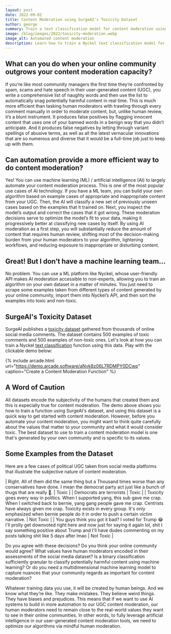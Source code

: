 ```yaml
---
layout: post
date: 2022-09-02
title: Content Moderation using SurgeAI's Toxicity Dataset
author: george
summary: Train a text classification model for content moderation using SurgeAI's toxicity dataset. 
image: /blog/images/2022/toxicity-moderation.webp
image_alt: Automated content moderation
description: Learn how to train a Nyckel text classification model for content moderation using SurgeAI's toxicity dataset. 
---
```


## What can you do when your online community outgrows your content moderation capacity?
 
If you’re like most community managers the first time they’re confronted by spam, scams and hate speech in their user-generated content (UGC), you write a comprehensive list of naughty words and then use the list to automatically snag potentially harmful content in real time. This is much more efficient than tasking human moderators with trawling through every comment manually in order to moderate content, but, unlike human review, it’s a blunt instrument. It produces false positives by flagging innocent content that uses one of your banned words in a benign way that you didn’t anticipate. And it produces false negatives by letting through variant spellings of abusive terms, as well as all the latest vernacular innovations that are so numerous and diverse that it would be a full-time job just to keep up with them.

## Can automation provide a more efficient way to do content moderation?
 
Yes! You can use machine learning (ML) / artificial intelligence (AI) to largely automate your content moderation process. This is one of the most popular use cases of AI technology. If you have a ML team, you can build your own algorithm based on example cases of appropriate and inappropriate content from your UGC. Then, the AI will classify a new set of previously unseen cases based on the examples that it trained on. Next, you inspect the model’s output and correct the cases that it got wrong. These moderation decisions serve to optimize the model’s fit to your data, making it progressively better at classifying new cases by itself. By using AI moderation as a first step, you will substantially reduce the amount of content that requires human review, shifting most of the decision-making burden from your human moderators to your algorithm, lightening workflows, and reducing exposure to inappropriate or disturbing content.
 
## Great! But I don’t have a machine learning team…
 
No problem. You can use a ML platform like Nyckel, whose user-friendly API makes AI moderation accessible to non-experts, allowing you to train an algorithm on your own dataset in a matter of minutes. You just need to scrape some examples taken from different types of content generated by your online community, import them into Nyckel’s API, and then sort the examples into toxic and non-toxic.
 
## SurgeAI's Toxicity Dataset 
SurgeAI publishes a [toxicity dataset](https://www.surgehq.ai/datasets/toxicity-dataset) gathered from thousands of online social media comments. The dataset contains 500 examples of toxic comments and 500 examples of non-toxic ones. Let's look at how you can train a Nyckel [text classification](https://www.nyckel.com/text-classification-api) function using this data. Play with the clickable demo below:

{% include arcade.html url="https://demo.arcade.software/aNvk8z06L7RDMPY0DCwp" caption="Create a Content Moderation Function" %}

## A Word of Caution
All datasets encode the subjectivity of the humans that created them and this is especially true for content moderation. The demo above shows you how to train a function using SurgeAI's dataset, and using this dataset is a quick way to get started with content moderation. However, before you automate your content moderation, you might want to think quite carefully about the values that matter to your community and what it would consider toxic. The best dataset to use to train a content moderation model is one that's generated by your own community and is specific to its values.

## Some Examples from the Dataset
Here are a few cases of political UGC taken from social media platforms that illustrate the subjective nature of content moderation.
 
| Right. All of them did the same thing but a Thousand times worse than any conservatives have done. I mean the democrat party act just like a bunch of thugs that are really 🤡. | Toxic |
| Democrats are terrorists | Toxic |
| Toxicity goes every way in politics. When I supported yang, this sub gave me crap. When I switched back to bernie, yang gang people gave me crap. Centrists have always given me crap. Toxicity exists in every group. It's only emphasized when bernie people do it in order to push a certain victim narrative. | Not Toxic |
| You guys think you got it bad? I voted for Trump 😂 I'll prolly get downvoted right here and now just for saying it again lol, shit I say something positive about Trump and I'll have dudes commenting on my posts talking shit like 5 days after lmao | Not Toxic |

Do you agree with these decisions? Do you think your online community would agree? What values have human moderators encoded in their assessments of the social media dataset?
Is a binary classification sufficiently granular to classify potentially harmful content using machine learning? Or do you need a multidimensional machine learning model to capture nuances that your community regards as important for content moderation?
 
Whatever training data you use, it will be created by human beings. And we know what they’re like. They make mistakes. They believe weird things. They have biases and prejudices. This means that if we want to use AI systems to build in more automation to our UGC content moderation, our human moderators need to remain close to the real-world values they want to see in their online communities. In other words, to fully leverage artificial intelligence in our user-generated content moderation tools, we need to optimize our algorithms via mindful human moderation.
 